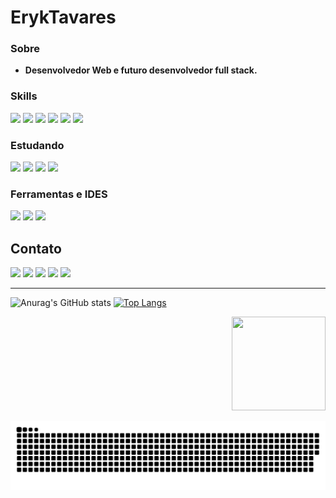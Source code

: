# ErykTavares

### Sobre
* **Desenvolvedor Web e futuro desenvolvedor full stack.**


### Skills
<div>
    <img src="https://img.shields.io/badge/Python-3776AB?style=for-the-badge&logo=python&logoColor=white"> 
    <img src="https://img.shields.io/badge/HTML5-E34F26?style=for-the-badge&logo=html5&logoColor=white">
    <img src="https://img.shields.io/badge/CSS3-1572B6?style=for-the-badge&logo=css3&logoColor=white">
    <img src="https://img.shields.io/badge/JavaScript-F7DF1E?style=for-the-badge&logo=javascript&logoColor=black">
    <img src="https://img.shields.io/badge/Bootstrap-563D7C?style=for-the-badge&logo=bootstrap&logoColor=white">
    <img src="https://img.shields.io/badge/jQuery-0769AD?style=for-the-badge&logo=jquery&logoColor=white">
</div>

### Estudando
<div>
    <img src="https://img.shields.io/badge/PHP-777BB4?style=for-the-badge&logo=php&logoColor=white">
    <img src="https://img.shields.io/badge/MySQL-00000F?style=for-the-badge&logo=mysql&logoColor=white">
    <img src="https://img.shields.io/badge/React-20232A?style=for-the-badge&logo=react&logoColor=61DAFB">
    <img src="https://img.shields.io/badge/Laravel-FF2D20?style=for-the-badge&logo=laravel&logoColor=white">
</div>

### Ferramentas e IDES

<div>
    <img src="https://img.shields.io/badge/Visual_Studio_Code-0078D4?style=for-the-badge&logo=visual%20studio%20code&logoColor=white">
    <img src="https://img.shields.io/badge/Windows-0078D6?style=for-the-badge&logo=windows&logoColor=white">
    <img src="https://img.shields.io/badge/Adobe%20Photoshop-31A8FF?style=for-the-badge&logo=Adobe%20Photoshop&logoColor=black">
    
</div>

## Contato
<a href="https://www.linkedin.com/in/eryktavares35/" target="_blank"><img src="https://img.shields.io/badge/LinkedIn-0077B5?style=for-the-badge&logo=linkedin&logoColor=white"></a>
<a href="https://www.instagram.com/lord_eryktavares/?hl=pt-br" target="_blank"><img src="https://img.shields.io/badge/Instagram-E4405F?style=for-the-badge&logo=instagram&logoColor=white"></a>
<a href="http://api.whatsapp.com/send?phone=557591952463" target="_blank"><img src="https://img.shields.io/badge/WhatsApp-25D366?style=for-the-badge&logo=whatsapp&logoColor=white"></a>
<a href="https://discord.com/users/859431514449379358" target="_blank"><img src="https://img.shields.io/badge/-@ErykTavares%239649-4169E1?style=flat&labelColor=7289da&logo=discord&logoColor=white"></a>
<a href="https://www.youtube.com/channel/UCvLrUAMzmxB-H0iK8H7ReQg" target="_blank"><img src="https://img.shields.io/badge/YouTube-FF0000?style=for-the-badge&logo=youtube&logoColor=white"></a>

---


![Anurag's GitHub stats](https://github-readme-stats.vercel.app/api?username=ErykTavares&show_icons=true&theme=dracula) [![Top Langs](https://github-readme-stats.vercel.app/api/top-langs/?username=ErykTavares&layout=compact&theme=dracula)](https://github.com/anuraghazra/github-readme-stats)
<div style="text-align:right">
  <img src="https://media.giphy.com/media/RJN6Chx6VykBSyImJT/giphy.gif" width="150px" height="150p" >
</div>


![Snake Animation](https://github.com/ErykTavares/ErykTavares/blob/output/github-contribution-grid-snake.svg)
